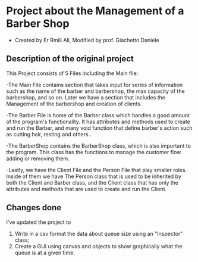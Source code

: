 # Project about the Management of a Barber Shop
- Created by Er Rmili Ali, Modified by prof. Giachetto Daniele

## Description of the original project
This Project consists of 5 Files including the Main file:

-The Main File contains section that takes input for series of information such as the name of the barber and barbershop, the max capacity of the barbershop, and so on. Later we have a section that includes the Management of the barbershop and creation of clients.

-The Barber File is home of the Barber class which handles a good amount of the program's functionality. It has attributes and methods used to create and run the Barber, and many void function that define barber's action such as cutting hair, resting and others..

-The BarberShop contains the BarberShop class, which is also important to the program. This class has the functions to manage the customer flow adding or removing them.

-Lastly, we have the Client File and the Person File that play smaller roles. Inside of them we have The Person class that is used to be inherited by both the Client and Barber class, and the Client class that has only the attributes and methods that are used to create and run the Client.

## Changes done

I've updated the project to 
1) Write in a csv format the data about queue size using an "Inspector" class;
2) Create a GUI using canvas and objects to show graphically what the queue is at a given time.